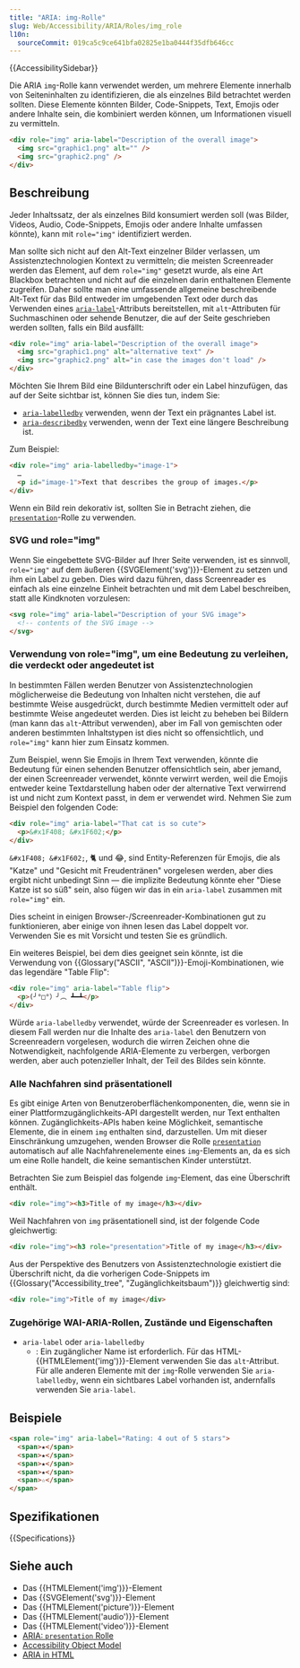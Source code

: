 ```yaml
---
title: "ARIA: img-Rolle"
slug: Web/Accessibility/ARIA/Roles/img_role
l10n:
  sourceCommit: 019ca5c9ce641bfa02825e1ba0444f35dfb646cc
---
```


{{AccessibilitySidebar}}

Die ARIA `img`-Rolle kann verwendet werden, um mehrere Elemente innerhalb von Seiteninhalten zu identifizieren, die als einzelnes Bild betrachtet werden sollten. Diese Elemente könnten Bilder, Code-Snippets, Text, Emojis oder andere Inhalte sein, die kombiniert werden können, um Informationen visuell zu vermitteln.

```html
<div role="img" aria-label="Description of the overall image">
  <img src="graphic1.png" alt="" />
  <img src="graphic2.png" />
</div>
```

## Beschreibung

Jeder Inhaltssatz, der als einzelnes Bild konsumiert werden soll (was Bilder, Videos, Audio, Code-Snippets, Emojis oder andere Inhalte umfassen könnte), kann mit `role="img"` identifiziert werden.

Man sollte sich nicht auf den Alt-Text einzelner Bilder verlassen, um Assistenztechnologien Kontext zu vermitteln; die meisten Screenreader werden das Element, auf dem `role="img"` gesetzt wurde, als eine Art Blackbox betrachten und nicht auf die einzelnen darin enthaltenen Elemente zugreifen. Daher sollte man eine umfassende allgemeine beschreibende Alt-Text für das Bild entweder im umgebenden Text oder durch das Verwenden eines [`aria-label`](/de/docs/Web/Accessibility/ARIA/Attributes/aria-label)-Attributs bereitstellen, mit `alt`-Attributen für Suchmaschinen oder sehende Benutzer, die auf der Seite geschrieben werden sollten, falls ein Bild ausfällt:

```html
<div role="img" aria-label="Description of the overall image">
  <img src="graphic1.png" alt="alternative text" />
  <img src="graphic2.png" alt="in case the images don't load" />
</div>
```

Möchten Sie Ihrem Bild eine Bildunterschrift oder ein Label hinzufügen, das auf der Seite sichtbar ist, können Sie dies tun, indem Sie:

- [`aria-labelledby`](/de/docs/Web/Accessibility/ARIA/Attributes/aria-labelledby) verwenden, wenn der Text ein prägnantes Label ist.
- [`aria-describedby`](/de/docs/Web/Accessibility/ARIA/Attributes/aria-describedby) verwenden, wenn der Text eine längere Beschreibung ist.

Zum Beispiel:

```html
<div role="img" aria-labelledby="image-1">
  …
  <p id="image-1">Text that describes the group of images.</p>
</div>
```

Wenn ein Bild rein dekorativ ist, sollten Sie in Betracht ziehen, die [`presentation`](/de/docs/Web/Accessibility/ARIA/Roles/presentation_role)-Rolle zu verwenden.

### SVG und role="img"

Wenn Sie eingebettete SVG-Bilder auf Ihrer Seite verwenden, ist es sinnvoll, `role="img"` auf dem äußeren {{SVGElement('svg')}}-Element zu setzen und ihm ein Label zu geben. Dies wird dazu führen, dass Screenreader es einfach als eine einzelne Einheit betrachten und mit dem Label beschreiben, statt alle Kindknoten vorzulesen:

```html
<svg role="img" aria-label="Description of your SVG image">
  <!-- contents of the SVG image -->
</svg>
```

### Verwendung von role="img", um eine Bedeutung zu verleihen, die verdeckt oder angedeutet ist

In bestimmten Fällen werden Benutzer von Assistenztechnologien möglicherweise die Bedeutung von Inhalten nicht verstehen, die auf bestimmte Weise ausgedrückt, durch bestimmte Medien vermittelt oder auf bestimmte Weise angedeutet werden. Dies ist leicht zu beheben bei Bildern (man kann das `alt`-Attribut verwenden), aber im Fall von gemischten oder anderen bestimmten Inhaltstypen ist dies nicht so offensichtlich, und `role="img"` kann hier zum Einsatz kommen.

Zum Beispiel, wenn Sie Emojis in Ihrem Text verwenden, könnte die Bedeutung für einen sehenden Benutzer offensichtlich sein, aber jemand, der einen Screenreader verwendet, könnte verwirrt werden, weil die Emojis entweder keine Textdarstellung haben oder der alternative Text verwirrend ist und nicht zum Kontext passt, in dem er verwendet wird. Nehmen Sie zum Beispiel den folgenden Code:

```html
<div role="img" aria-label="That cat is so cute">
  <p>&#x1F408; &#x1F602;</p>
</div>
```

`&#x1F408; &#x1F602;`, 🐈 und 😂, sind Entity-Referenzen für Emojis, die als "Katze" und "Gesicht mit Freudentränen" vorgelesen werden, aber dies ergibt nicht unbedingt Sinn — die implizite Bedeutung könnte eher "Diese Katze ist so süß" sein, also fügen wir das in ein `aria-label` zusammen mit `role="img"` ein.

Dies scheint in einigen Browser-/Screenreader-Kombinationen gut zu funktionieren, aber einige von ihnen lesen das Label doppelt vor. Verwenden Sie es mit Vorsicht und testen Sie es gründlich.

Ein weiteres Beispiel, bei dem dies geeignet sein könnte, ist die Verwendung von {{Glossary("ASCII", "ASCII")}}-Emoji-Kombinationen, wie das legendäre "Table Flip":

```html
<div role="img" aria-label="Table flip">
  <p>(╯°□°）╯︵ ┻━┻</p>
</div>
```

Würde `aria-labelledby` verwendet, würde der Screenreader es vorlesen. In diesem Fall werden nur die Inhalte des `aria-label` den Benutzern von Screenreadern vorgelesen, wodurch die wirren Zeichen ohne die Notwendigkeit, nachfolgende ARIA-Elemente zu verbergen, verborgen werden, aber auch potenzieller Inhalt, der Teil des Bildes sein könnte.

### Alle Nachfahren sind präsentationell

Es gibt einige Arten von Benutzeroberflächenkomponenten, die, wenn sie in einer Plattformzugänglichkeits-API dargestellt werden, nur Text enthalten können. Zugänglichkeits-APIs haben keine Möglichkeit, semantische Elemente, die in einem `img` enthalten sind, darzustellen. Um mit dieser Einschränkung umzugehen, wenden Browser die Rolle [`presentation`](/de/docs/Web/Accessibility/ARIA/Roles/presentation_role) automatisch auf alle Nachfahrenelemente eines `img`-Elements an, da es sich um eine Rolle handelt, die keine semantischen Kinder unterstützt.

Betrachten Sie zum Beispiel das folgende `img`-Element, das eine Überschrift enthält.

```html
<div role="img"><h3>Title of my image</h3></div>
```

Weil Nachfahren von `img` präsentationell sind, ist der folgende Code gleichwertig:

```html
<div role="img"><h3 role="presentation">Title of my image</h3></div>
```

Aus der Perspektive des Benutzers von Assistenztechnologie existiert die Überschrift nicht, da die vorherigen Code-Snippets im {{Glossary("Accessibility_tree", "Zugänglichkeitsbaum")}} gleichwertig sind:

```html
<div role="img">Title of my image</div>
```

### Zugehörige WAI-ARIA-Rollen, Zustände und Eigenschaften

- `aria-label` oder `aria-labelledby`
  - : Ein zugänglicher Name ist erforderlich. Für das HTML-{{HTMLElement('img')}}-Element verwenden Sie das `alt`-Attribut. Für alle anderen Elemente mit der `img`-Rolle verwenden Sie `aria-labelledby`, wenn ein sichtbares Label vorhanden ist, andernfalls verwenden Sie `aria-label`.

## Beispiele

```html
<span role="img" aria-label="Rating: 4 out of 5 stars">
  <span>★</span>
  <span>★</span>
  <span>★</span>
  <span>★</span>
  <span>☆</span>
</span>
```

## Spezifikationen

{{Specifications}}

## Siehe auch

- Das {{HTMLElement('img')}}-Element
- Das {{SVGElement('svg')}}-Element
- Das {{HTMLElement('picture')}}-Element
- Das {{HTMLElement('audio')}}-Element
- Das {{HTMLElement('video')}}-Element
- [ARIA: `presentation` Rolle](/de/docs/Web/Accessibility/ARIA/Roles/presentation_role)
- [Accessibility Object Model](https://wicg.github.io/aom/spec/)
- [ARIA in HTML](https://w3c.github.io/html-aria/)
